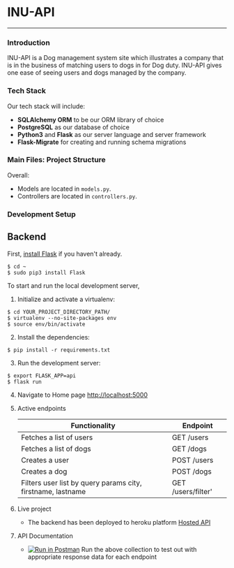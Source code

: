 # INU-API

-----

### Introduction

INU-API is a Dog management system site which illustrates a company that is in the business of matching users to dogs in for Dog duty.
INU-API gives one ease of seeing users and dogs managed by the company.


### Tech Stack

Our tech stack will include:

* **SQLAlchemy ORM** to be our ORM library of choice
* **PostgreSQL** as our database of choice
* **Python3** and **Flask** as our server language and server framework
* **Flask-Migrate** for creating and running schema migrations

### Main Files: Project Structure


Overall:
* Models are located in `models.py`.
* Controllers are located in `controllers.py`.


### Development Setup
## Backend


First, [install Flask](http://flask.pocoo.org/docs/1.0/installation/#install-flask) if you haven't already.

  ```
  $ cd ~
  $ sudo pip3 install Flask
  ```

To start and run the local development server,

1. Initialize and activate a virtualenv:
  ```
  $ cd YOUR_PROJECT_DIRECTORY_PATH/
  $ virtualenv --no-site-packages env
  $ source env/bin/activate
  ```

2. Install the dependencies:
  ```
  $ pip install -r requirements.txt
  ```

3. Run the development server:
  ```
  $ export FLASK_APP=api
  $ flask run
  ```

4. Navigate to Home page [http://localhost:5000](http://localhost:5000)

5. Active endpoints

    | Functionality            | Endpoint                             |  
    | ------------------------ | -----------------------------        | 
    | Fetches a list of users  | GET /users                           | :heavy_check_mark: | 
    | Fetches a list of dogs   | GET /dogs                            | :heavy_check_mark: |   
    | Creates a user           | POST /users                          | :heavy_check_mark: |   
    | Creates a dog            | POST /dogs                           | :heavy_check_mark: |  
    | Filters user list by query params city, firstname, lastname |GET /users/filter' |:heavy_check_mark: |  




6. Live project

    - The backend has been deployed to heroku platform [Hosted API](https://inu-backend.herokuapp.com/api/v1/users)

7. API Documentation
    - [![Run in Postman](https://run.pstmn.io/button.svg)](https://documenter.getpostman.com/view/4755480/2s7ZE8nMpb)
    Run the above collection to test out with appropriate response data for each endpoint
